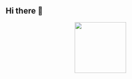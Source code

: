 ## Hi there 👋
<div align="center"> <img height="137px" src="https://github-readme-stats.vercel.app/api?username=Captain-Slacker-OwO&hide_title=true&hide_border=true&show_icons=trueline_height=21&text_color=000&icon_color=000&bg_color=0,ea6161,ffc64d,fffc4d,52fa5a&theme=graywhite" /> </div>
